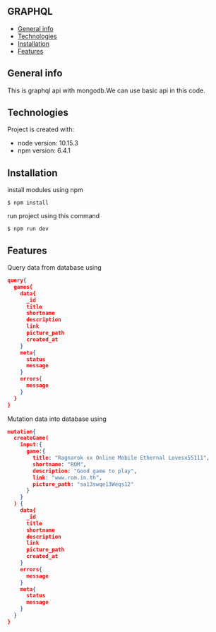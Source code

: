 ## GRAPHQL 
* [General info](#general-info)
* [Technologies](#Technologies)
* [Installation](#installation)
* [Features](#features)

## General info
This is graphql api with mongodb.We can use basic api in this code.

## Technologies
Project is created with:
* node version: 10.15.3
* npm  version: 6.4.1

## Installation
install modules using npm
```
$ npm install 
```
run project using this command
```
$ npm run dev
```

## Features
Query data from database using
```json
query{
  games{
    data{
      _id
      title
      shortname
      description
      link
      picture_path
      created_at
    }
    meta{
      status
      message
    }
    errors{
      message
    }
  }
}
```
Mutation data into database using
```json
mutation{
  createGame(
    input:{
      game:{
        title: "Ragnarok xx Online Mobile Ethernal Lovesx55111",
      	shortname: "ROM",
        description: "Good game to play",
        link: "www.rom.in.th",
        picture_path: "sa13swqe13Weqs12"
      }
    }
  ) {
    data{
      _id
      title
      shortname
      description
      link
      picture_path
      created_at
    }
    errors{
      message
    }
    meta{
      status
      message
    }
  }
}
```